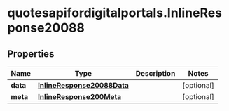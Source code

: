 # quotesapifordigitalportals.InlineResponse20088

## Properties

Name | Type | Description | Notes
------------ | ------------- | ------------- | -------------
**data** | [**InlineResponse20088Data**](InlineResponse20088Data.md) |  | [optional] 
**meta** | [**InlineResponse200Meta**](InlineResponse200Meta.md) |  | [optional] 


